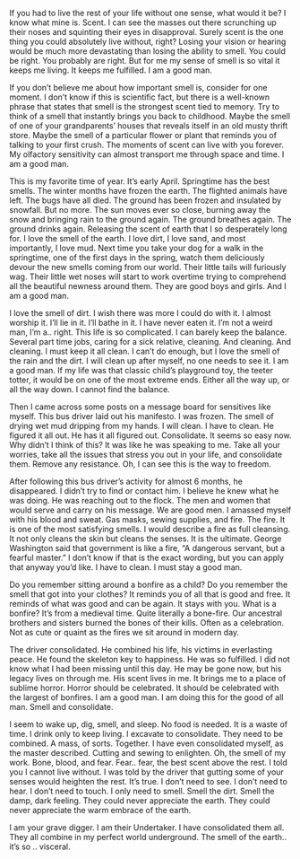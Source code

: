   

If you had to live the rest of your life without one sense, what would it be? I know what mine is. Scent. I can see the masses out there scrunching up their noses and squinting their eyes in disapproval. Surely scent is the one thing you could absolutely live without, right? Losing your vision or hearing would be much more devastating than losing the ability to smell. You could be right. You probably are right. But for me my sense of smell is so vital it keeps me living. It keeps me fulfilled. I am a good man.

If you don’t believe me about how important smell is, consider for one moment. I don’t know if this is scientific fact, but there is a well-known phrase that states that smell is the strongest scent tied to memory. Try to think of a smell that instantly brings you back to childhood. Maybe the smell of one of your grandparents’ houses that reveals itself in an old musty thrift store. Maybe the smell of a particular flower or plant that reminds you of talking to your first crush. The moments of scent can live with you forever. My olfactory sensitivity can almost transport me through space and time. I am a good man.

This is my favorite time of year. It’s early April. Springtime has the best smells. The winter months have frozen the earth. The flighted animals have left. The bugs have all died. The ground has been frozen and insulated by snowfall. But no more. The sun moves ever so close, burning away the snow and bringing rain to the ground again. The ground breathes again.  The ground drinks again. Releasing the scent of earth that I so desperately long for. I love the smell of the earth. I love dirt, I love sand, and most importantly, I love mud. Next time you take your dog for a walk in the springtime, one of the first days in the spring, watch them deliciously devour the new smells coming from our world. Their little tails will furiously wag. Their little wet noses will start to work overtime trying to comprehend all the beautiful newness around them. They are good boys and girls. And I am a good man.

I love the smell of dirt. I wish there was more I could do with it. I almost worship it. I’ll lie in it. I’ll bathe in it. I have never eaten it. I’m not a weird man, I’m a.. right. This life is so complicated. I can barely keep the balance. Several part time jobs, caring for a sick relative, cleaning. And cleaning. And cleaning. I must keep it all clean. I can’t do enough, but I love the smell of the rain and the dirt. I will clean up after myself, no one needs to see it. I am a good man. If my life was that classic child’s playground toy, the teeter totter, it would be on one of the most extreme ends. Either all the way up, or all the way down. I cannot find the balance.

Then I came across some posts on a message board for sensitives like myself. This bus driver laid out his manifesto. I was frozen. The smell of drying wet mud dripping from my hands. I will clean. I have to clean. He figured it all out. He has it all figured out. Consolidate. It seems so easy now. Why didn’t I think of this? It was like he was speaking to me. Take all your worries, take all the issues that stress you out in your life, and consolidate them. Remove any resistance. Oh, I can see this is the way to freedom.

After following this bus driver’s activity for almost 6 months, he disappeared. I didn’t try to find or contact him. I believe he knew what he was doing. He was reaching out to the flock. The men and women that would serve and carry on his message. We are good men. I amassed myself with his blood and sweat. Gas masks, sewing supplies, and fire. The fire. It is one of the most satisfying smells. I would describe a fire as full cleansing. It not only cleans the skin but cleans the senses. It is the ultimate. George Washington said that government is like a fire, “A dangerous servant, but a fearful master.” I don’t know if that is the exact wording, but you can apply that anyway you’d like. I have to clean. I must stay a good man.

Do you remember sitting around a bonfire as a child? Do you remember the smell that got into your clothes? It reminds you of all that is good and free. It reminds of what was good and can be again. It stays with you. What is a bonfire? It’s from a medieval time. Quite literally a bone-fire. Our ancestral brothers and sisters burned the bones of their kills. Often as a celebration. Not as cute or quaint as the fires we sit around in modern day.

The driver consolidated. He combined his life, his victims in everlasting peace. He found the skeleton key to happiness. He was so fulfilled. I did not know what I had been missing until this day. He may be gone now, but his legacy lives on through me. His scent lives in me. It brings me to a place of sublime horror. Horror should be celebrated. It should be celebrated with the largest of bonfires. I am a good man. I am doing this for the good of all man. Smell and consolidate.

I seem to wake up, dig, smell, and sleep. No food is needed. It is a waste of time. I drink only to keep living. I excavate to consolidate. They need to be combined. A mass, of sorts. Together. I have even consolidated myself, as the master described. Cutting and sewing to enlighten. Oh, the smell of my work. Bone, blood, and fear. Fear.. fear, the best scent above the rest. I told you I cannot live without. I was told by the driver that gutting some of your senses would heighten the rest. It’s true. I don’t need to see. I don’t need to hear. I don’t need to touch. I only need to smell. Smell the dirt. Smell the damp, dark feeling. They could never appreciate the earth. They could never appreciate the warm embrace of the earth.

I am your grave digger. I am their Undertaker. I have consolidated them all. They all combine in my perfect world underground. The smell of the earth.. it’s so .. visceral.
